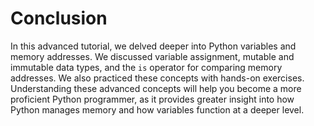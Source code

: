 # Conclusion

In this advanced tutorial, we delved deeper into Python variables and memory addresses. We discussed variable assignment, mutable and immutable data types, and the `is` operator for comparing memory addresses. We also practiced these concepts with hands-on exercises. Understanding these advanced concepts will help you become a more proficient Python programmer, as it provides greater insight into how Python manages memory and how variables function at a deeper level.

